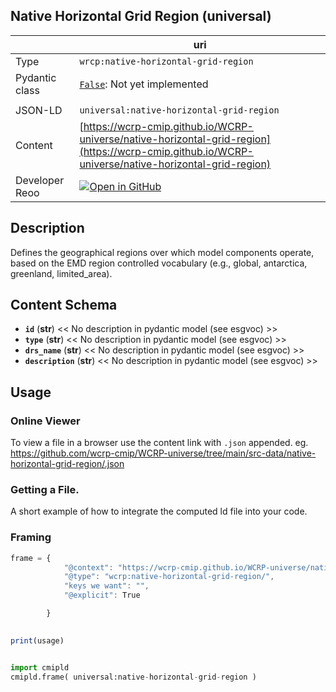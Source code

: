 

<section id="info">

# Native Horizontal Grid Region  (universal)

|  | uri |
| --- | --- |
| Type | `wrcp:native-horizontal-grid-region` |
| Pydantic class | [`False`](https://github.com/ESGF/esgf-vocab/blob/main/src/esgvoc/api/data_descriptors/False.py):  Not yet implemented |
| | |
| JSON-LD | `universal:native-horizontal-grid-region` |
| Content | [https://wcrp-cmip.github.io/WCRP-universe/native-horizontal-grid-region](https://wcrp-cmip.github.io/WCRP-universe/native-horizontal-grid-region) |
| Developer Reoo | [![Open in GitHub](https://img.shields.io/badge/Open-GitHub-blue?logo=github&style=flat-square)](https://github.com/wcrp-cmip/WCRP-universe/tree/main/src-data/native-horizontal-grid-region) |


</section>
    

<section id="description">

## Description

Defines the geographical regions over which model components operate, based on the EMD region controlled vocabulary (e.g., global, antarctica, greenland, limited_area).

</section>


<section id="schema">

## Content Schema

- **`id`** (**str**) 
  << No description in pydantic model (see esgvoc) >>
- **`type`** (**str**) 
  << No description in pydantic model (see esgvoc) >>
- **`drs_name`** (**str**) 
  << No description in pydantic model (see esgvoc) >>
- **`description`** (**str**) 
  << No description in pydantic model (see esgvoc) >>





</section>   

<section id="usage">

## Usage

### Online Viewer 
To view a file in a browser use the content link with `.json` appended. eg. https://github.com/wcrp-cmip/WCRP-universe/tree/main/src-data/native-horizontal-grid-region/.json

### Getting a File. 

A short example of how to integrate the computed ld file into your code. 

### Framing
```js
frame = {
            "@context": "https://wcrp-cmip.github.io/WCRP-universe/native-horizontal-grid-region/_context_",
            "@type": "wcrp:native-horizontal-grid-region/",
            "keys we want": "",
            "@explicit": True

        }
        

print(usage)

```

```python

import cmipld
cmipld.frame( universal:native-horizontal-grid-region )

```
</section>

    